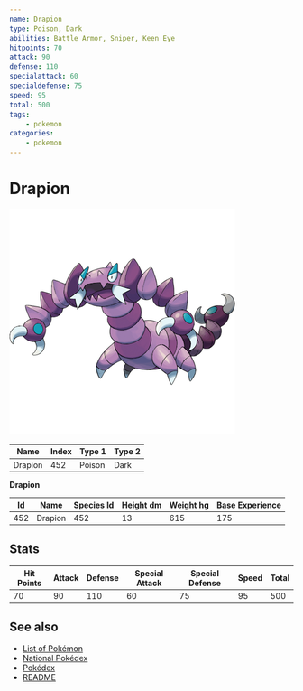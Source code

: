 ```yaml
---
name: Drapion
type: Poison, Dark
abilities: Battle Armor, Sniper, Keen Eye
hitpoints: 70
attack: 90
defense: 110
specialattack: 60
specialdefense: 75
speed: 95
total: 500
tags:
    - pokemon
categories:
    - pokemon
---
```


# Drapion


![Drapion](images/452.png)

| **Name** | **Index** | **Type 1** | **Type 2** |
|----|----|----|----|
| Drapion | 452 | Poison | Dark  |

**Drapion** 




| **Id** | **Name** | **Species Id** | **Height dm** | **Weight hg** | **Base Experience** |
|--------|----------|----------------|------------|------------|---------------------|
| 452 | Drapion | 452 | 13 | 615 | 175 |



## Stats

| **Hit Points** | **Attack** | **Defense** | **Special Attack** | **Special Defense** | **Speed** | **Total** |
|----------------|------------|-------------|--------------------|---------------------|-----------|-----------|
| 70 | 90 | 110 | 60 | 75 | 95 | 500 |

## See also

- [List of Pokémon](../pokemon.md)
- [National Pokédex](../national_pokedex.md)
- [Pokédex](../pokedex.md)
- [README](../README.md)
